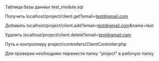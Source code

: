 Таблица базы данных test_module.sql

Получить localhost/project/client.get?email=test@gmail.com

Добавить localhost/project/client.add?email=test@gmail.com&name=test

Удалить localhost/project/client.delete?email=test@gmail.com

Путь к контроллеру project/controllers/ClientController.php

Для проверки необходимо перенести папку "project" в рабочую папку
